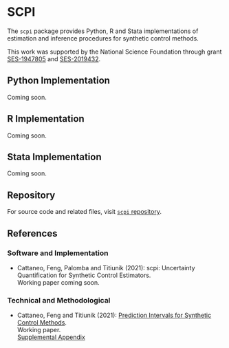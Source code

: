 # SCPI

The `scpi` package provides Python, R and Stata implementations of estimation and inference procedures for synthetic control methods.

This work was supported by the National Science Foundation through grant [SES-1947805](https://www.nsf.gov/awardsearch/showAward?AWD_ID=1947805) and [SES-2019432](https://www.nsf.gov/awardsearch/showAward?AWD_ID=2019432).

## Python Implementation

Coming soon.

## R Implementation

Coming soon.

## Stata Implementation

Coming soon.

## Repository

For source code and related files, visit [`scpi` repository](https://github.com/nppackages/scpi/).


## References

### Software and Implementation

- Cattaneo, Feng, Palomba and Titiunik (2021): scpi: Uncertainty Quantification for Synthetic Control Estimators.<br>
Working paper coming soon.

### Technical and Methodological

- Cattaneo, Feng and Titiunik (2021): [Prediction Intervals for Synthetic Control Methods](https://nppackages.github.io/references/Cattaneo-Feng-Titiunik_2021_JASA.pdf).<br>
Working paper.<br>
[Supplemental Appendix](https://nppackages.github.io/references/Cattaneo-Feng-Titiunik_2021_JASA--Supplemental.pdf)

<br><br>
